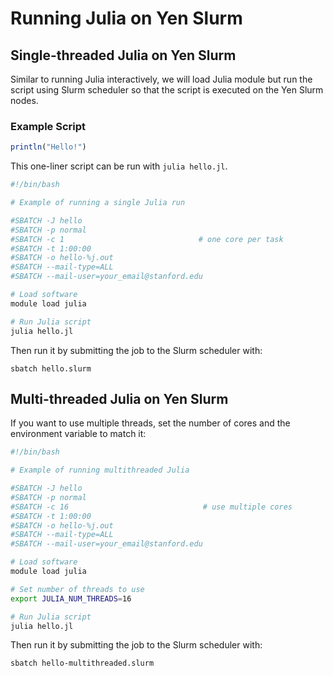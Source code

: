 # Running Julia on Yen Slurm 

## Single-threaded Julia on Yen Slurm
Similar to running Julia interactively, we will load Julia module but run the script using Slurm scheduler so that the script is executed on the Yen Slurm nodes.

### Example Script
```julia title="hello.jl"
println("Hello!")
```

This one-liner script can be run with `julia hello.jl`.

```bash linenums="1"  title="hello.slurm"
#!/bin/bash

# Example of running a single Julia run

#SBATCH -J hello
#SBATCH -p normal
#SBATCH -c 1                              # one core per task
#SBATCH -t 1:00:00
#SBATCH -o hello-%j.out
#SBATCH --mail-type=ALL
#SBATCH --mail-user=your_email@stanford.edu

# Load software
module load julia

# Run Julia script
julia hello.jl
```
Then run it by submitting the job to the Slurm scheduler with:
```title="Terminal Command"
sbatch hello.slurm
```

## Multi-threaded Julia on Yen Slurm
If you want to use multiple threads, set the number of cores and the environment variable to match it:
```bash linenums="1"  title="hello-multithreaded.slurm"
#!/bin/bash

# Example of running multithreaded Julia 

#SBATCH -J hello
#SBATCH -p normal
#SBATCH -c 16                              # use multiple cores 
#SBATCH -t 1:00:00
#SBATCH -o hello-%j.out
#SBATCH --mail-type=ALL
#SBATCH --mail-user=your_email@stanford.edu

# Load software
module load julia

# Set number of threads to use
export JULIA_NUM_THREADS=16

# Run Julia script
julia hello.jl
```

Then run it by submitting the job to the Slurm scheduler with:
```title="Terminal Command"
sbatch hello-multithreaded.slurm
```

